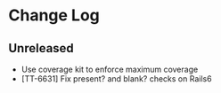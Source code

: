 # Change Log

## Unreleased

* Use coverage kit to enforce maximum coverage
* [TT-6631] Fix present? and blank? checks on Rails6
